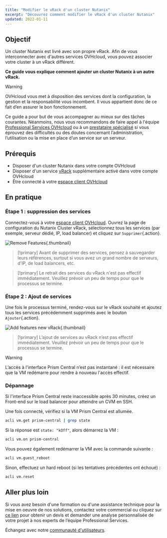 ```yaml
---
title: "Modifier le vRack d'un cluster Nutanix"
excerpt: "Découvrez comment modifier le vRack d'un cluster Nutanix"
updated: 2022-01-11
---
```


## Objectif

Un cluster Nutanix est livré avec son propre vRack. Afin de vous interconnecter avec d'autres services OVHcloud, vous pouvez associer votre cluster à un vRack différent.

**Ce guide vous explique comment ajouter un cluster Nutanix à un autre vRack.**

> [!warning]
> OVHcloud vous met à disposition des services dont la configuration, la gestion et la responsabilité vous incombent. Il vous appartient donc de ce fait d’en assurer le bon fonctionnement.
>
> Ce guide a pour but de vous accompagner au mieux sur des tâches courantes. Néanmoins, nous vous recommandons de faire appel à l'équipe [Professional Services OVHcloud](https://www.ovhcloud.com/fr-ca/professional-services/) ou à un [prestataire spécialisé](https://partner.ovhcloud.com/fr-ca/directory/) si vous éprouvez des difficultés ou des doutes concernant l’administration, l’utilisation ou la mise en place d’un service sur un serveur.
>

## Prérequis

- Disposer d'un cluster Nutanix dans votre compte OVHcloud
- Disposer d'un service [vRack](https://www.ovh.com/ca/fr/solutions/vrack/) supplémentaire activé dans votre compte OVHcloud
- Être connecté à votre [espace client OVHcloud](https://ca.ovh.com/auth/?action=gotomanager&from=https://www.ovh.com/ca/fr/&ovhSubsidiary=qc)

## En pratique

### Étape 1 : suppression des services

Connectez-vous à votre [espace client OVHcloud](https://ca.ovh.com/auth/?action=gotomanager&from=https://www.ovh.com/ca/fr/&ovhSubsidiary=qc). Ouvrez la page de configuration du Nutanix Cluster vRack, sélectionnez tous les services (par exemple, serveur dédié, IP, load balancer) et cliquez sur `Supprimer`{.action}.

![Remove Features](images/vrack-1.png){.thumbnail}

> [!primary]
> Avant de supprimer des services, pensez à sauvegarder leurs références, surtout si vous avez un grand nombre de serveurs, d'IP, de load balancers, etc.
>

> [!primary]
> Le retrait des services du vRack n'est pas effectif immédiatement. Veuillez prévoir un peu de temps pour que le processus se termine.
>

### Étape 2 : Ajout de services

Une fois le processus terminé, rendez-vous sur le vRack souhaité et ajoutez tous les services précédemment supprimés avec le bouton `Ajouter`{.action}.

![Add features new vRack](images/vrack-2.png){.thumbnail}

> [!primary]
> L’ajout de services au vRack n’est pas effectif immédiatement. Veuillez prévoir un peu de temps pour que le processus se termine.
>

> [!warning]
> L’accès à l'interface Prism Central n’est pas instantané : il est nécessaire que la VM redémarre pour rendre à nouveau l'accès effectif.
>

### Dépannage

Si l'interface Prism Central reste inaccessible après 30 minutes, créez un Front-end sur le load balancer pour atteindre un CVM en SSH.

Une fois connecté, vérifiez si la VM Prism Central est allumée.

```bash
acli vm.get prism-central | grep state
```

Si la réponse est `state: "kOff"`, alors démarrez la VM :

```bash
acli vm.on prism-central
```

Vous pouvez également redémarrer la VM avec la commande suivante :

```bash
acli vm.guest_reboot
```

Sinon, effectuez un hard reboot (si les tentatives précédentes ont échoué) :

```bash
acli vm.reset
```

## Aller plus loin

Si vous avez besoin d'une formation ou d'une assistance technique pour la mise en oeuvre de nos solutions, contactez votre commercial ou cliquez sur [ce lien](https://www.ovhcloud.com/fr-ca/professional-services/) pour obtenir un devis et demander une analyse personnalisée de votre projet à nos experts de l’équipe Professional Services.

Échangez avec notre [communauté d'utilisateurs](/links/community).
